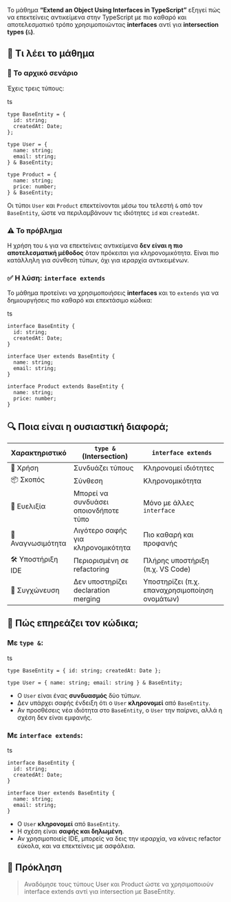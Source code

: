  Το μάθημα **“Extend an Object Using Interfaces in TypeScript”** εξηγεί πώς να επεκτείνεις αντικείμενα στην TypeScript με πιο καθαρό και αποτελεσματικό τρόπο χρησιμοποιώντας **interfaces** αντί για **intersection types (**`&`**)**.

## 🧠 Τι λέει το μάθημα

### 🔹 Το αρχικό σενάριο

Έχεις τρεις τύπους:

ts

```tsx
type BaseEntity = {
  id: string;
  createdAt: Date;
};

type User = {
  name: string;
  email: string;
} & BaseEntity;

type Product = {
  name: string;
  price: number;
} & BaseEntity;
```

Οι τύποι `User` και `Product` επεκτείνονται μέσω του τελεστή `&` από τον `BaseEntity`, ώστε να περιλαμβάνουν τις ιδιότητες `id` και `createdAt`.

### ⚠️ Το πρόβλημα

Η χρήση του `&` για να επεκτείνεις αντικείμενα **δεν είναι η πιο αποτελεσματική μέθοδος** όταν πρόκειται για κληρονομικότητα. Είναι πιο κατάλληλη για σύνθεση τύπων, όχι για ιεραρχία αντικειμένων.

### ✅ Η λύση: `interface extends`

Το μάθημα προτείνει να χρησιμοποιήσεις **interfaces** και το `extends` για να δημιουργήσεις πιο καθαρό και επεκτάσιμο κώδικα:

ts

```tsx
interface BaseEntity {
  id: string;
  createdAt: Date;
}

interface User extends BaseEntity {
  name: string;
  email: string;
}

interface Product extends BaseEntity {
  name: string;
  price: number;
}
```

## 🔍 Ποια είναι η ουσιαστική διαφορά;

| Χαρακτηριστικό | `type &` (Intersection) | `interface extends` |
| --- | --- | --- |
| 🔧 Χρήση | Συνδυάζει τύπους | Κληρονομεί ιδιότητες |
| 📦 Σκοπός | Σύνθεση | Κληρονομικότητα |
| 🧩 Ευελιξία | Μπορεί να συνδυάσει οποιονδήποτε τύπο | Μόνο με άλλες `interface` |
| 🧼 Αναγνωσιμότητα | Λιγότερο σαφής για κληρονομικότητα | Πιο καθαρή και προφανής |
| 🛠️ Υποστήριξη IDE | Περιορισμένη σε refactoring | Πλήρης υποστήριξη (π.χ. VS Code) |
| 🔄 Συγχώνευση | Δεν υποστηρίζει declaration merging | Υποστηρίζει (π.χ. επαναχρησιμοποίηση ονομάτων) |

## 🧠 Πώς επηρεάζει τον κώδικα;

### Με `type &`:

ts

```tsx
type BaseEntity = { id: string; createdAt: Date };

type User = { name: string; email: string } & BaseEntity;
```

- Ο `User` είναι ένας **συνδυασμός** δύο τύπων.
- Δεν υπάρχει σαφής ένδειξη ότι ο `User` **κληρονομεί** από `BaseEntity`.
- Αν προσθέσεις νέα ιδιότητα στο `BaseEntity`, ο `User` την παίρνει, αλλά η σχέση δεν είναι εμφανής.

### Με `interface extends`:

ts

```tsx
interface BaseEntity {
  id: string;
  createdAt: Date;
}

interface User extends BaseEntity {
  name: string;
  email: string;
}
```

- Ο `User` **κληρονομεί** από `BaseEntity`.
- Η σχέση είναι **σαφής και δηλωμένη**.
- Αν χρησιμοποιείς IDE, μπορείς να δεις την ιεραρχία, να κάνεις refactor εύκολα, και να επεκτείνεις με ασφάλεια.


## 🧩 Πρόκληση

> Αναδόμησε τους τύπους User και Product ώστε να χρησιμοποιούν interface extends αντί για intersection με BaseEntity.
